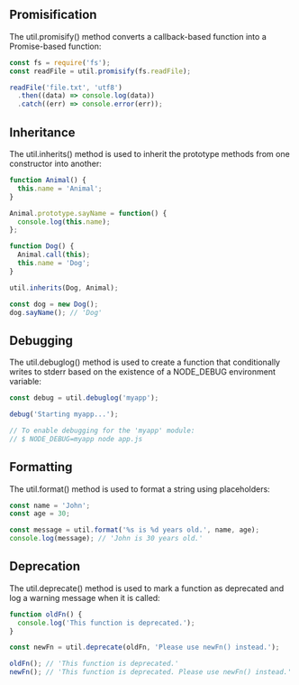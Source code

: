 

## Promisification
The util.promisify() method converts a callback-based function into a Promise-based function:
```javascript
const fs = require('fs');
const readFile = util.promisify(fs.readFile);

readFile('file.txt', 'utf8')
  .then((data) => console.log(data))
  .catch((err) => console.error(err));
```

## Inheritance
The util.inherits() method is used to inherit the prototype methods from one constructor into another:

```javascript
function Animal() {
  this.name = 'Animal';
}

Animal.prototype.sayName = function() {
  console.log(this.name);
};

function Dog() {
  Animal.call(this);
  this.name = 'Dog';
}

util.inherits(Dog, Animal);

const dog = new Dog();
dog.sayName(); // 'Dog'
```

## Debugging
The util.debuglog() method is used to create a function that conditionally writes to stderr based on the existence of a NODE_DEBUG environment variable:

```javascript
const debug = util.debuglog('myapp');

debug('Starting myapp...');

// To enable debugging for the 'myapp' module:
// $ NODE_DEBUG=myapp node app.js

```

## Formatting
The util.format() method is used to format a string using placeholders:

```javascript
const name = 'John';
const age = 30;

const message = util.format('%s is %d years old.', name, age);
console.log(message); // 'John is 30 years old.'
```

## Deprecation
The util.deprecate() method is used to mark a function as deprecated and log a warning message when it is called:

```javascript
function oldFn() {
  console.log('This function is deprecated.');
}

const newFn = util.deprecate(oldFn, 'Please use newFn() instead.');

oldFn(); // 'This function is deprecated.'
newFn(); // 'This function is deprecated. Please use newFn() instead.'
```